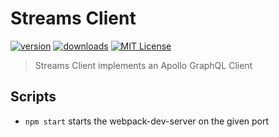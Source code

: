 # Streams Client

[![version](https://img.shields.io/npm/v/streams-client.svg?style=flat-square)](http://npm.im/streams-client)
[![downloads](https://img.shields.io/npm/dm/streams-client.svg?style=flat-square)](http://npm-stat.com/charts.html?package=streams-client&from=2018-10-13)
[![MIT License](https://img.shields.io/npm/l/streams-client.svg?style=flat-square)](http://opensource.org/licenses/MIT)

> Streams Client implements an Apollo GraphQL Client

## Scripts

- `npm start` starts the webpack-dev-server on the given port

